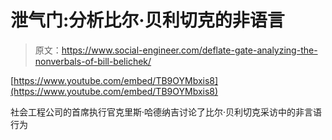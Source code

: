 # 泄气门:分析比尔·贝利切克的非语言

> 原文：<https://www.social-engineer.com/deflate-gate-analyzing-the-nonverbals-of-bill-belichek/>

[https://www.youtube.com/embed/TB9OYMbxis8](https://www.youtube.com/embed/TB9OYMbxis8)

社会工程公司的首席执行官克里斯·哈德纳吉讨论了比尔·贝利切克采访中的非言语行为